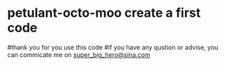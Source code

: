 # petulant-octo-moo create a first code
#thank you for you use this code 
#if you have any qustion or advise, you can commicate me on super_big_hero@sina.com
